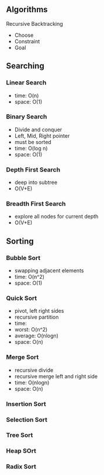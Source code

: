 ## Algorithms
Recursive 
Backtracking
- Choose
- Constraint
- Goal

## Searching
### Linear Search
- time: O(n)
- space: O(1)

### Binary Search
- Divide and conquer 
- Left, Mid, Right pointer
- must be sorted
- time: O(log n)
- space: O(1)

### Depth First Search
- deep into subtree
- O(V+E)

### Breadth First Search
- explore all nodes for current depth
- O(V+E)

## Sorting
### Bubble Sort
- swapping adjacent elements
- time: O(n^2)
- space: O(1)

### Quick Sort
- pivot, left right sides
- recursive partition
- time: 
 - worst: O(n^2)
 - average: O(nlogn) 
- space: O(n)

### Merge Sort
- recursive divide
- recursive merge left and right side
- time: O(nlogn) 
- space: O(n)

### Insertion Sort
### Selection Sort
### Tree Sort
### Heap SOrt
### Radix Sort
